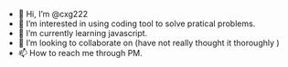 - 👋 Hi, I’m @cxg222
- 👀 I’m interested in using coding tool to solve pratical problems.
- 🌱 I’m currently learning javascript.
- 💞️ I’m looking to collaborate on (have not really thought it thoroughly ) 
- 📫 How to reach me through PM.

<!---
cxg222/cxg222 is a ✨ special ✨ repository because its `README.md` (this file) appears on your GitHub profile.
You can click the Preview link to take a look at your changes.
--->
